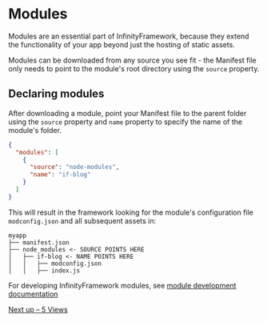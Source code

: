 # Modules

Modules are an essential part of InfinityFramework, because they extend the functionality of your app beyond just the hosting of static assets.

Modules can be downloaded from any source you see fit - the Manifest file only needs to point to the module's root directory using the `source` property.

## Declaring modules

After downloading a module, point your Manifest file to the parent folder using the `source` property and `name` property to specify the name of the module's folder.

```json
{
  "modules": [
    {
      "source": "node-modules",
      "name": "if-blog"
    }
  ]
}
```

This will result in the framework looking for the module's configuration file `modconfig.json` and all subsequent assets in:

```
myapp
├── manifest.json
├── node_modules <- SOURCE POINTS HERE
│   ├── if-blog <- NAME POINTS HERE
│   │   ├── modconfig.json
│   │   ├── index.js
```

For developing InfinityFramework modules, see [module development documentation]()

[Next up – 5 Views]()
